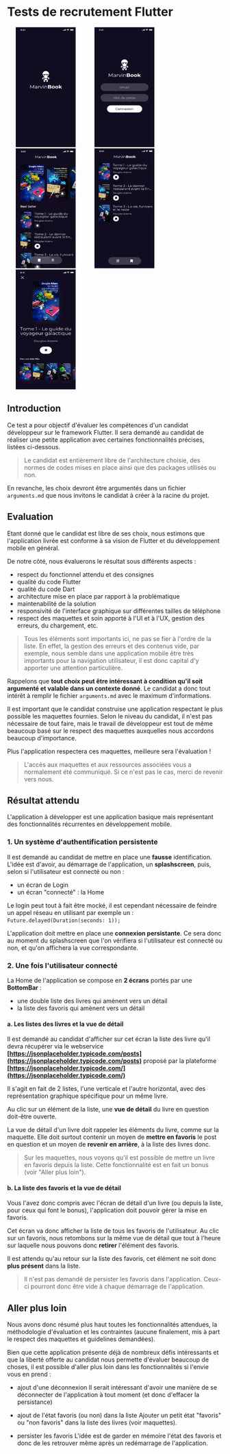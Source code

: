 
# Tests de recrutement Flutter

<img src="https://raw.githubusercontent.com/smartnsoft/flutter-test/master/documentation/splash.png" width="140" height="280" hspace="20"/> <img src="https://raw.githubusercontent.com/smartnsoft/flutter-test/master/documentation/login.png" width="140" height="280" hspace="20"/> <img src="https://raw.githubusercontent.com/smartnsoft/flutter-test/master/documentation/list.png" width="140" height="280" hspace="20"/> <img src="https://raw.githubusercontent.com/smartnsoft/flutter-test/master/documentation/favorites.png" width="140" height="280" hspace="20"/> <img src="https://raw.githubusercontent.com/smartnsoft/flutter-test/master/documentation/detail.png" width="140" height="280" hspace="20"/>

## Introduction

Ce test a pour objectif d'évaluer les compétences d'un candidat développeur sur le framework Flutter.
Il sera demandé au candidat de réaliser une petite application avec certaines fonctionnalités précises, listées ci-dessous.

> Le candidat est entièrement libre de l'architecture choisie, des normes de codes mises en place ainsi que des packages utilisés ou non.

En revanche, les choix devront être argumentés dans un fichier `arguments.md` que nous invitons le candidat à créer à la racine du projet.

## Evaluation

Etant donné que le candidat est libre de ses choix, nous estimons que l'application livrée est conforme à sa vision de Flutter et du développement mobile en général.

De notre côté, nous évaluerons le résultat sous différents aspects :

* respect du fonctionnel attendu et des consignes
* qualité du code Flutter
* qualité du code Dart
* architecture mise en place par rapport à la problématique
* maintenabilité de la solution
* responsivité de l'interface graphique sur différentes tailles de téléphone
* respect des maquettes et soin apporté à l'UI et à l'UX, gestion des erreurs, du chargement, etc.

> Tous les éléments sont importants ici, ne pas se fier à l'ordre de la liste.
> En effet, la gestion des erreurs et des contenus vide, par exemple, nous semble dans une application mobile être très importants pour la navigation utilisateur, il est donc capital d'y apporter une attention particulière.

Rappelons que **tout choix peut être intéressant à condition qu'il soit argumenté et valable dans un contexte donné**.
Le candidat a donc tout intérêt à remplir le fichier `arguments.md` avec le maximum d'informations.

Il est important que le candidat construise une application respectant le plus possible les maquettes fournies.
Selon le niveau du candidat, il n'est pas nécessaire de tout faire, mais le travail de développeur est tout de même beaucoup basé sur le respect des maquettes auxquelles nous accordons beaucoup d'importance.

Plus l'application respectera ces maquettes, meilleure sera l'évaluation !

> L'accès aux maquettes et aux ressources associées vous a normalement été communiqué. Si ce n'est pas le cas, merci de revenir vers nous.

## Résultat attendu
L'application à développer est une application basique mais représentant des fonctionnalités récurrentes en développement mobile.

### 1. Un système d'authentification persistente
Il est demandé au candidat de mettre en place une **fausse** identification.
L'idée est d'avoir, au démarrage de l'application, un **splashscreen**, puis, selon si l'utilisateur est connecté ou non :

* un écran de Login
* un écran "connecté" : la Home

Le login peut tout à fait être mocké, il est cependant nécessaire de feindre un appel réseau en utilisant par exemple un :
`Future.delayed(Duration(seconds: 1));`

L'application doit mettre en place une **connexion persistante**.
Ce sera donc au moment du splashscreen que l'on vérifiera si l'utilisateur est connecté ou non, et qu'on affichera la vue correspondante.

### 2. Une fois l'utilisateur connecté

La Home de l'application se compose en **2 écrans** portés par une **BottomBar** :

* une double liste des livres qui amènent vers un détail
* la liste des favoris qui amènent vers un détail

#### a. Les listes des livres et la vue de détail

Il est demandé au candidat d'afficher sur cet écran la liste des livre qu'il devra récupérer via le webservice **[https://jsonplaceholder.typicode.com/posts](https://jsonplaceholder.typicode.com/posts)** proposé par la plateforme **[https://jsonplaceholder.typicode.com/](https://jsonplaceholder.typicode.com/)**

Il s'agit en fait de 2 listes, l'une verticale et l'autre horizontal, avec des représentation graphique spécifique pour un même livre.

Au clic sur un élément de la liste, une **vue de détail** du livre en question doit-être ouverte.

La vue de détail d'un livre doit rappeler les éléments du livre, comme sur la maquette.
Elle doit surtout contenir un moyen de **mettre en favoris** le post en question et un moyen de **revenir en arrière**, à la liste des livres donc.

> Sur les maquettes, nous voyons qu'il est possible de mettre un livre en favoris depuis la liste.
> Cette fonctionnalité est en fait un bonus (voir "Aller plus loin").

#### b. La liste des favoris  et la vue de détail

Vous l'avez donc compris avec l'écran de détail d'un livre (ou depuis la liste, pour ceux qui font le bonus), l'application doit pouvoir gérer la mise en favoris.

Cet écran va donc afficher la liste de tous les favoris de l'utilisateur.
Au clic sur un favoris, nous retombons sur la même vue de détail que tout à l'heure sur laquelle nous pouvons donc **retirer**  l'élément des favoris.

Il est attendu qu'au retour sur la liste des favoris, cet élément ne soit donc **plus présent** dans la liste.

> Il n'est pas demandé de persister les favoris dans l'application.
> Ceux-ci pourront donc être vide à chaque démarrage de l'application.

## Aller plus loin

Nous avons donc résumé plus haut toutes les fonctionnalités attendues, la méthodologie d'évaluation et les contraintes (aucune finalement, mis à part le respect des maquettes et guidelines demandées).

Bien que cette application présente déjà de nombreux défis intéressants et que la liberté offerte au candidat nous permette d'évaluer beaucoup de choses, il est possible d'aller plus loin dans les fonctionnalités si l'envie vous en prend :

* ajout d'une déconnexion
Il serait intéressant d'avoir une manière de se déconnecter de l'application à tout moment (et donc d'effacer la persistance)

* ajout de l'état favoris (ou non) dans la liste
Ajouter un petit état "favoris" ou "non favoris" dans la liste des livres (voir maquettes).

* persister les favoris
L'idée est de garder en mémoire l'état des favoris et donc de les retrouver même après un redémarrage de l'application.
